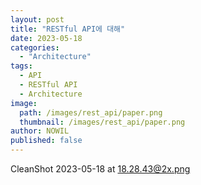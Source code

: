 ```yaml
---
layout: post
title: "RESTful API에 대해"
date: 2023-05-18
categories:
  - "Architecture"
tags:
  - API
  - RESTful API
  - Architecture
image:
  path: /images/rest_api/paper.png
  thumbnail: /images/rest_api/paper.png
author: NOWIL
published: false
---
```


CleanShot 2023-05-18 at 18.28.43@2x.png

